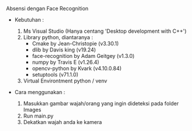Absensi dengan Face Recognition

- Kebutuhan :
  1. Ms Visual Studio (Hanya centang 'Desktop development with C++')
  2. Library python, diantaranya :
     - Cmake            by Jean-Christopie (v3.30.1)
     - dlib             by Davis king      (v19.24)
     - face-recognition by Adam Geitgey    (v1.3.0)
     - numpy            by Travis E        (v1.26.4)
     - opencv-python    by Kvark           (v4.10.0.84)
     - setuptools                          (v71.1.0)
  3. Virtual Environtment python / venv


- Cara menggunakan :
  1. Masukkan gambar wajah/orang yang ingin dideteksi pada folder Images
  2. Run main.py
  3. Dekatkan wajah anda ke kamera
